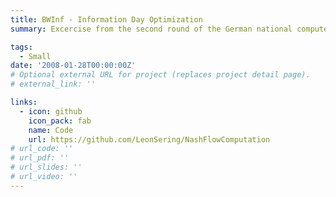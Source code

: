 ```yaml
---
title: BWInf - Information Day Optimization
summary: Excercise from the second round of the German national computer science competition in 2008

tags:
  - Small
date: '2008-01-28T00:00:00Z'
# Optional external URL for project (replaces project detail page).
# external_link: ''

links:
  - icon: github
    icon_pack: fab
    name: Code
    url: https://github.com/LeonSering/NashFlowComputation
# url_code: ''
# url_pdf: ''
# url_slides: ''
# url_video: ''
---
```

